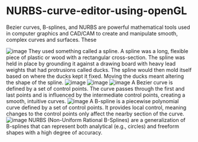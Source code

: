 # NURBS-curve-editor-using-openGL

 Bezier curves, B-splines, and NURBS are powerful mathematical tools used in computer graphics and CAD/CAM to create and manipulate smooth, complex curves and surfaces. These 


![image](https://github.com/user-attachments/assets/2f747776-a307-40bc-94dc-25755e5640fd)
They used something called a spline.
A spline was a long, flexible piece of plastic or wood with a rectangular cross-section. The spline was held in place by grounding it against a drawing board with heavy lead weights that had protrusions called ducks. The spline would then mold itself based on where the ducks kept it fixed. Moving the ducks meant altering the shape of the spline.
![image](https://github.com/user-attachments/assets/41e703ab-635f-4ecd-9506-2957ad6b4d46)
![image](https://github.com/user-attachments/assets/96425ed2-335a-4292-b7bc-4a707b9bb072)
![image](https://github.com/user-attachments/assets/613ad060-7c12-4f5b-a262-34096e1a513b) 
A Bezier curve is defined by a set of control points. The curve passes through the first and last points and is influenced by the intermediate control points, creating a smooth, intuitive curves. 
![image](https://github.com/user-attachments/assets/1d4b0771-10fb-4e52-bcf6-3d262e58f695) 
A B-spline is a piecewise polynomial curve defined by a set of control points. It provides local control, meaning changes to the control points only affect the nearby section of the curve.
![image](https://github.com/user-attachments/assets/fe5b446f-4ab5-4722-8a05-1baa0de34c82) 
NURBS (Non-Uniform Rational B-Splines) are a generalization of B-splines that can represent both analytical (e.g., circles) and freeform shapes with a high degree of accuracy.










